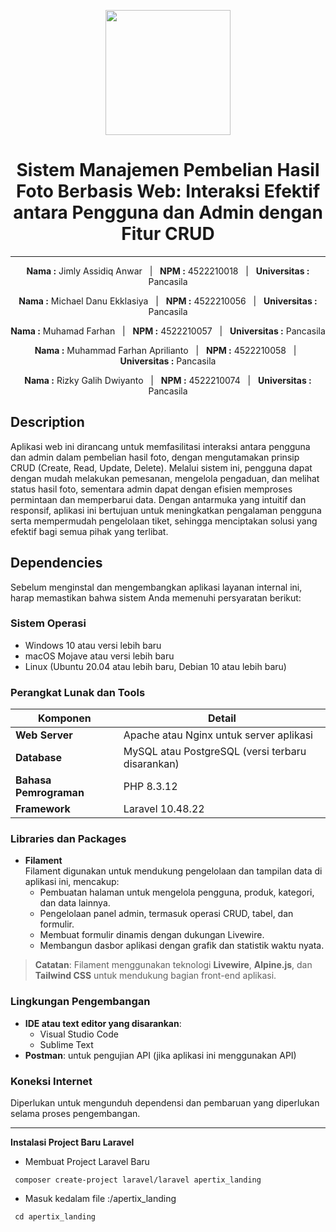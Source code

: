 <p align="center">
  <img src="https://github.com/user-attachments/assets/3e40d90c-38da-4331-be4d-2437c52383ff" width="200">
</p>

<h1 align="center">Sistem Manajemen Pembelian Hasil Foto Berbasis Web: Interaksi Efektif antara Pengguna dan Admin dengan Fitur CRUD</h1>

---

<p align="center">
  <b>Nama :</b> Jimly Assidiq Anwar &nbsp;&nbsp;|&nbsp;&nbsp; <b>NPM :</b> 4522210018 &nbsp;&nbsp;|&nbsp;&nbsp; <b>Universitas :</b> Pancasila
</p>
<p align="center">
  <b>Nama :</b> Michael Danu Ekklasiya &nbsp;&nbsp;|&nbsp;&nbsp; <b>NPM :</b> 4522210056 &nbsp;&nbsp;|&nbsp;&nbsp; <b>Universitas :</b> Pancasila
</p>
<p align="center">
  <b>Nama :</b> Muhamad Farhan &nbsp;&nbsp;|&nbsp;&nbsp; <b>NPM :</b> 4522210057 &nbsp;&nbsp;|&nbsp;&nbsp; <b>Universitas :</b> Pancasila
</p>
<p align="center">
  <b>Nama :</b> Muhammad Farhan Aprilianto &nbsp;&nbsp;|&nbsp;&nbsp; <b>NPM :</b> 4522210058 &nbsp;&nbsp;|&nbsp;&nbsp; <b>Universitas :</b> Pancasila
</p>
<p align="center">
  <b>Nama :</b> Rizky Galih Dwiyanto &nbsp;&nbsp;|&nbsp;&nbsp; <b>NPM :</b> 4522210074 &nbsp;&nbsp;|&nbsp;&nbsp; <b>Universitas :</b> Pancasila
</p>

## Description

Aplikasi web ini dirancang untuk memfasilitasi interaksi antara pengguna dan admin dalam pembelian hasil foto, dengan mengutamakan prinsip CRUD (Create, Read, Update, Delete). Melalui sistem ini, pengguna dapat dengan mudah melakukan pemesanan, mengelola pengaduan, dan melihat status hasil foto, sementara admin dapat dengan efisien memproses permintaan dan memperbarui data. Dengan antarmuka yang intuitif dan responsif, aplikasi ini bertujuan untuk meningkatkan pengalaman pengguna serta mempermudah pengelolaan tiket, sehingga menciptakan solusi yang efektif bagi semua pihak yang terlibat.

## Dependencies

Sebelum menginstal dan mengembangkan aplikasi layanan internal ini, harap memastikan bahwa sistem Anda memenuhi persyaratan berikut:

### Sistem Operasi

- Windows 10 atau versi lebih baru
- macOS Mojave atau versi lebih baru
- Linux (Ubuntu 20.04 atau lebih baru, Debian 10 atau lebih baru)

### Perangkat Lunak dan Tools

| Komponen               | Detail                                         |
|------------------------|------------------------------------------------|
| **Web Server**         | Apache atau Nginx untuk server aplikasi        |
| **Database**           | MySQL atau PostgreSQL (versi terbaru disarankan) |
| **Bahasa Pemrograman** | PHP 8.3.12                                     |
| **Framework**          | Laravel 10.48.22                               |


### Libraries dan Packages

- **Filament**  
  Filament digunakan untuk mendukung pengelolaan dan tampilan data di aplikasi ini, mencakup:
  - Pembuatan halaman untuk mengelola pengguna, produk, kategori, dan data lainnya.
  - Pengelolaan panel admin, termasuk operasi CRUD, tabel, dan formulir.
  - Membuat formulir dinamis dengan dukungan Livewire.
  - Membangun dasbor aplikasi dengan grafik dan statistik waktu nyata.

> **Catatan**: Filament menggunakan teknologi **Livewire**, **Alpine.js**, dan **Tailwind CSS** untuk mendukung bagian front-end aplikasi.


### Lingkungan Pengembangan

- **IDE atau text editor yang disarankan**: 
  - Visual Studio Code
  - Sublime Text
- **Postman**: untuk pengujian API (jika aplikasi ini menggunakan API)

### Koneksi Internet
Diperlukan untuk mengunduh dependensi dan pembaruan yang diperlukan selama proses pengembangan.

---
**Instalasi Project Baru Laravel**

- Membuat Project Laravel Baru
 ```
  composer create-project laravel/laravel apertix_landing
 ```

- Masuk kedalam file :/apertix_landing
 ```
  cd apertix_landing
 ```
